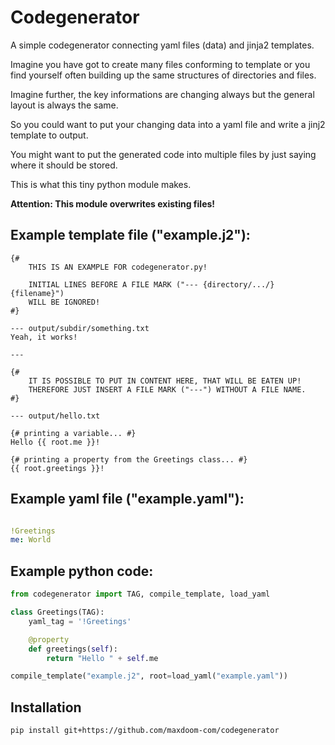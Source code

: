 # Codegenerator

A simple codegenerator connecting yaml files (data) and jinja2 templates.

Imagine you have got to create many files conforming to template or you
find yourself often building up the same structures of directories and
files.

Imagine further, the key informations are changing always but the
general layout is always the same.

So you could want to put your changing data into a yaml file and write
a jinj2 template to output.

You might want to put the generated code into multiple files by just
saying where it should be stored.

This is what this tiny python module makes.

**Attention: This module overwrites existing files!**


## Example template file ("example.j2"):

```jinja2
{#
    THIS IS AN EXAMPLE FOR codegenerator.py!

    INITIAL LINES BEFORE A FILE MARK ("--- {directory/.../}{filename}")
    WILL BE IGNORED!
#}

--- output/subdir/something.txt
Yeah, it works!

---

{#
    IT IS POSSIBLE TO PUT IN CONTENT HERE, THAT WILL BE EATEN UP!
    THEREFORE JUST INSERT A FILE MARK ("---") WITHOUT A FILE NAME.
#}

--- output/hello.txt

{# printing a variable... #}
Hello {{ root.me }}!

{# printing a property from the Greetings class... #}
{{ root.greetings }}!

```

## Example yaml file ("example.yaml"):

```yaml

!Greetings
me: World

```

## Example python code:

```py
from codegenerator import TAG, compile_template, load_yaml

class Greetings(TAG):
    yaml_tag = '!Greetings'

    @property
    def greetings(self):
        return "Hello " + self.me

compile_template("example.j2", root=load_yaml("example.yaml"))
```

## Installation

```sh
pip install git+https://github.com/maxdoom-com/codegenerator
```
